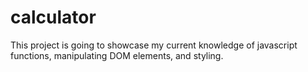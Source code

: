 # calculator

This project is going to showcase my current knowledge of javascript functions,
manipulating DOM elements, and styling.